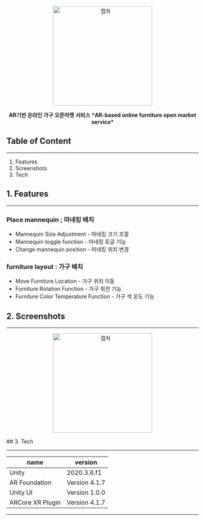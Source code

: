 <p align="center">
  <img width="260" alt="캡처" src="https://s3.us-west-2.amazonaws.com/secure.notion-static.com/5706aeda-e608-45c2-8da7-b56d83f9ff5e/instagram_profile_image.png?X-Amz-Algorithm=AWS4-HMAC-SHA256&X-Amz-Credential=AKIAT73L2G45O3KS52Y5%2F20210605%2Fus-west-2%2Fs3%2Faws4_request&X-Amz-Date=20210605T165102Z&X-Amz-Expires=86400&X-Amz-Signature=e75a85dc498e10e02b80a4c2b9cc96ca256146b75231c6450a9092b0c685ae0b&X-Amz-SignedHeaders=host&response-content-disposition=filename%20%3D%22instagram_profile_image.png%22">
</p>
<p align="center">
  <b>AR기반 온라인 가구 오픈마켓 서비스</b>
  <b>*AR-based online furniture open market service*</b>
</p>

## **Table of Content**

---

1. Features
2. Screenshots
3. Tech

## 1. Features

---

### Place mannequin ; 마네킹 배치

- Mannequin Size Adjustment - 마네킹 크기 조절
- Mannequin toggle function - 마네킹 토글 기능
- Change mannequin position - 마네킹 위치 변경

### furniture layout : 가구 배치

- Move Furniture Location - 가구 위치 이동
- Furniture Rotation Function - 가구 회전 기능
- Furniture Color Temperature Function - 가구 색 온도 기능

### 

## 2. Screenshots

---
<p align="center">
  <img width="260" alt="캡처" src="https://s3.us-west-2.amazonaws.com/secure.notion-static.com/f061f10d-7586-4a27-ae3a-c1da2b383b66/unityapp.gif?X-Amz-Algorithm=AWS4-HMAC-SHA256&X-Amz-Credential=AKIAT73L2G45O3KS52Y5%2F20210605%2Fus-west-2%2Fs3%2Faws4_request&X-Amz-Date=20210605T165348Z&X-Amz-Expires=86400&X-Amz-Signature=18d41f6fdb75a1ee4522cd8a56c4e941390cf5cfe121e148c7bc29b8a1ab7c40&X-Amz-SignedHeaders=host&response-content-disposition=filename%20%3D%22unityapp.gif%22">
</p>
## 3. Tech

---
|name|version|
|------|---|
|Unity|2020.3.6.f1|
|AR Foundation|Version 4.1.7|
|Unity UI|Version 1.0.0|
|ARCore XR Plugin|Version 4.1.7|
---